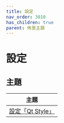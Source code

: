 ```yaml
---
title: 設定
nav_order: 3010
has_children: true
parent: 佈景主題
---
```



# 設定


## 主題

| 主題 |
| --- |
| [設定「Qt Style」](https://samwhelp.github.io/note-about-lubuntu/read/subject/theme/config/qt-style.html) |
